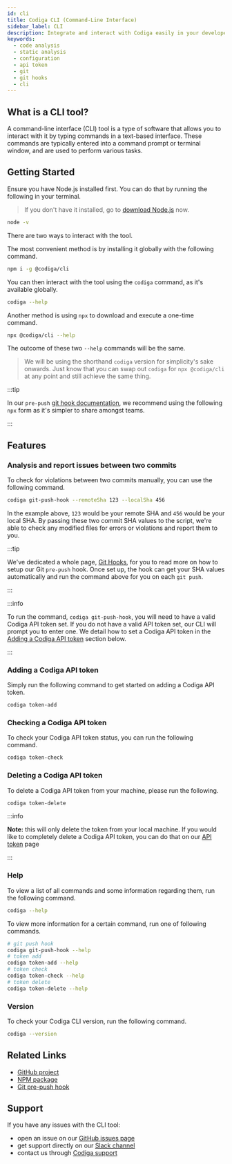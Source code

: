 ```yaml
---
id: cli
title: Codiga CLI (Command-Line Interface)
sidebar_label: CLI
description: Integrate and interact with Codiga easily in your developer environment using our CLI tool
keywords:
  - code analysis
  - static analysis
  - configuration
  - api token
  - git
  - git hooks
  - cli
---
```


## What is a CLI tool?

A command-line interface (CLI) tool is a type of software that allows you to interact with it by typing
commands in a text-based interface. These commands are typically entered into a command prompt or terminal
window, and are used to perform various tasks.

## Getting Started

Ensure you have Node.js installed first. You can do that by running the following in your terminal.

> If you don't have it installed, go to [download Node.js](https://nodejs.org/en/download/) now.

```bash
node -v
```

There are two ways to interact with the tool.

The most convenient method is by installing it globally with the following command.

```bash
npm i -g @codiga/cli
```

You can then interact with the tool using the `codiga` command, as it's available globally.

```bash
codiga --help
```

Another method is using `npx` to download and execute a one-time command.

```bash
npx @codiga/cli --help
```

The outcome of these two `--help` commands will be the same.

> We will be using the shorthand `codiga` version for simplicity's sake onwards. Just know that you
> can swap out `codiga` for `npx @codiga/cli` at any point and still achieve the same thing.

:::tip

In our `pre-push` [git hook documentation](/docs/code-analysis/git-hooks), we recommend using the following
`npx` form as it's simpler to share amongst teams.

:::

## Features

### Analysis and report issues between two commits

To check for violations between two commits manually, you can use the following command.

```bash
codiga git-push-hook --remoteSha 123 --localSha 456
```

In the example above, `123` would be your remote SHA and `456` would be your local SHA. By passing these two commit SHA values to the script, we're able to check any modified files for errors or violations and report them to you.

:::tip

We've dedicated a whole page, [Git Hooks](/docs/code-analysis/git-hooks), for you to read more on how to setup our Git `pre-push` hook. Once set up, the hook can get your SHA values automatically and run the command above for you on each `git push`.

:::

:::info

To run the command, `codiga git-push-hook`, you will need to have a valid Codiga API token set. If you do not have a valid API token set, our CLI will prompt you to enter one. We detail how to set a Codiga API token in the [Adding a Codiga API token](/docs/code-analysis/cli/#adding-a-codiga-api-token) section below.

:::

### Adding a Codiga API token

Simply run the following command to get started on adding a Codiga API token.

```bash
codiga token-add
```

### Checking a Codiga API token

To check your Codiga API token status, you can run the following command.

```bash
codiga token-check
```

### Deleting a Codiga API token

To delete a Codiga API token from your machine, please run the following.

```bash
codiga token-delete
```

:::info

**Note:** this will only delete the token from your local machine. If you would like to completely delete a Codiga API token, you can do that on our [API token](https://app.codiga.io/api-tokens) page

:::

### Help

To view a list of all commands and some information regarding them, run the following command.

```bash
codiga --help
```

To view more information for a certain command, run one of following commands.

```bash
# git push hook
codiga git-push-hook --help
# token add
codiga token-add --help
# token check
codiga token-check --help
# token delete
codiga token-delete --help
```

### Version

To check your Codiga CLI version, run the following command.

```bash
codiga --version
```

## Related Links

- [GitHub project](https://github.com/codiga/codiga-cli)
- [NPM package](https://www.npmjs.com/package/@codiga/cli)
- [Git pre-push hook](/docs/code-analysis/git-hooks/)

## Support

If you have any issues with the CLI tool:

- open an issue on our [GitHub issues page](https://github.com/codiga/codiga-cli/issues)
- get support directly on our [Slack channel](https://join.slack.com/t/codigahq/shared_invite/zt-9hvmfwie-9BUVFwZDwvpIGlkHv2mzYQ)
- contact us through [Codiga support](https://www.codiga.io/contact-us/)
